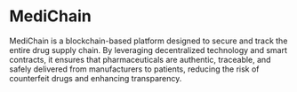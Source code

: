 # MediChain
MediChain is a blockchain-based platform designed to secure and track the entire drug supply chain. By leveraging decentralized technology and smart contracts, it ensures that pharmaceuticals are authentic, traceable, and safely delivered from manufacturers to patients, reducing the risk of counterfeit drugs and enhancing transparency.
